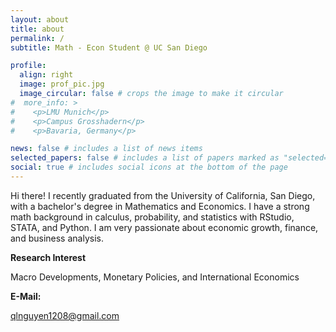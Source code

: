 ```yaml
---
layout: about
title: about
permalink: /
subtitle: Math - Econ Student @ UC San Diego

profile:
  align: right
  image: prof_pic.jpg
  image_circular: false # crops the image to make it circular
#  more_info: >
#    <p>LMU Munich</p>
#    <p>Campus Grosshadern</p>
#    <p>Bavaria, Germany</p>

news: false # includes a list of news items
selected_papers: false # includes a list of papers marked as "selected={true}"
social: true # includes social icons at the bottom of the page
---
```


Hi there! I recently graduated from the University of California, San Diego, with a bachelor's degree in Mathematics and Economics. I have a strong math background in calculus, probability, and statistics with RStudio, STATA, and Python. I am very passionate about economic growth, finance, and business analysis. 

<p><b>Research Interest</b></p>
Macro Developments, Monetary Policies, and International Economics


<p><b>E-Mail:</b></p>

[qlnguyen1208@gmail.com](mailto:qlnguyen1208@gmail.com)
